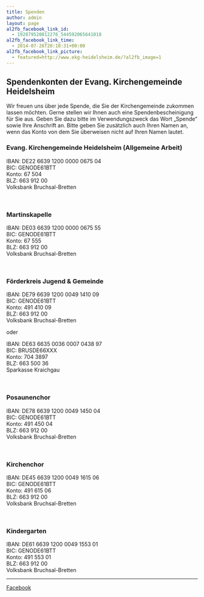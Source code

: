 ```yaml
---
title: Spenden
author: admin
layout: page
al2fb_facebook_link_id:
  - 192879520812276_544592065641018
al2fb_facebook_link_time:
  - 2014-07-26T20:10:31+00:00
al2fb_facebook_link_picture:
  - featured=http://www.ekg-heidelsheim.de/?al2fb_image=1
---
```

## Spendenkonten der Evang. Kirchengemeinde Heidelsheim

Wir freuen uns über jede Spende, die Sie der Kirchengemeinde zukommen lassen möchten. Gerne stellen wir Ihnen auch eine Spendenbescheinigung für Sie aus. Geben Sie dazu bitte im Verwendungszweck das Wort „Spende“ sowie Ihre Anschrift an. Bitte geben Sie zusätzlich auch Ihren Namen an, wenn das Konto von dem Sie überweisen nicht auf Ihren Namen lautet.

### Evang. Kirchengemeinde Heidelsheim (Allgemeine Arbeit)

<div class="my-container">
  <div class="my-column-left300">
    IBAN: DE22 6639 1200 0000 0675 04<br /> BIC: GENODE61BTT
  </div>
  
  <div class="my-column-left200">
    Konto: 67 504<br /> BLZ: 663 912 00
  </div>
  
  <div class="my-column-left200">
    Volksbank Bruchsal-Bretten
  </div>
  
  <div class="my-clear">
  </div>
</div>

&nbsp;

### Martinskapelle

<div class="my-container">
  <div class="my-column-left300">
    IBAN: DE03 6639 1200 0000 0675 55<br /> BIC: GENODE61BTT
  </div>
  
  <div class="my-column-left200">
    Konto: 67 555<br /> BLZ: 663 912 00
  </div>
  
  <div class="my-column-left200">
    Volksbank Bruchsal-Bretten
  </div>
  
  <div class="my-clear">
  </div>
</div>

&nbsp;

### Förderkreis Jugend & Gemeinde

<div class="my-container">
  <div class="my-column-left300">
    IBAN: DE79 6639 1200 0049 1410 09<br /> BIC: GENODE61BTT
  </div>
  
  <div class="my-column-left200">
    Konto: 491 410 09<br /> BLZ: 663 912 00
  </div>
  
  <div class="my-column-left200">
    Volksbank Bruchsal-Bretten
  </div>
  
  <div class="my-clear">
  </div>
</div>

oder

<div class="my-container">
  <div class="my-column-left300">
    IBAN: DE63 6635 0036 0007 0438 97<br /> BIC: BRUSDE66XXX
  </div>
  
  <div class="my-column-left200">
    Konto: 704 3897<br /> BLZ: 663 500 36
  </div>
  
  <div class="my-column-left200">
    Sparkasse Kraichgau
  </div>
  
  <div class="my-clear">
  </div>
</div>

&nbsp;

### Posaunenchor

<div class="my-container">
  <div class="my-column-left300">
    IBAN: DE78 6639 1200 0049 1450 04<br /> BIC: GENODE61BTT
  </div>
  
  <div class="my-column-left200">
    Konto: 491 450 04<br /> BLZ: 663 912 00
  </div>
  
  <div class="my-column-left200">
    Volksbank Bruchsal-Bretten
  </div>
  
  <div class="my-clear">
  </div>
</div>

&nbsp;

### Kirchenchor

<div class="my-container">
  <div class="my-column-left300">
    IBAN: DE45 6639 1200 0049 1615 06<br /> BIC: GENODE61BTT
  </div>
  
  <div class="my-column-left200">
    Konto: 491 615 06<br /> BLZ: 663 912 00
  </div>
  
  <div class="my-column-left200">
    Volksbank Bruchsal-Bretten
  </div>
  
  <div class="my-clear">
  </div>
</div>

&nbsp;

### Kindergarten

<div class="my-container">
  <div class="my-column-left300">
    IBAN: DE61 6639 1200 0049 1553 01<br /> BIC: GENODE61BTT
  </div>
  
  <div class="my-column-left200">
    Konto: 491 553 01<br /> BLZ: 663 912 00
  </div>
  
  <div class="my-column-left200">
    Volksbank Bruchsal-Bretten
  </div>
  
  <div class="my-clear">
  </div>
</div>

* * *

<div class="al2fb_anchor">
  <a href="http://www.facebook.com/permalink.php?story_fbid=544592065641018&id=192879520812276" target="_blank">Facebook</div></a>